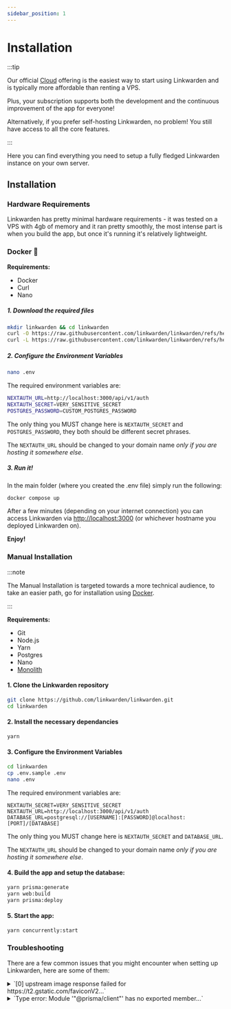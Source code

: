 ```yaml
---
sidebar_position: 1
---
```


# Installation

:::tip

Our official [Cloud](https://linkwarden.app/#pricing) offering is the easiest way to start using Linkwarden and is typically more affordable than renting a VPS.

Plus, your subscription supports both the development and the continuous improvement of the app for everyone!

Alternatively, if you prefer self-hosting Linkwarden, no problem! You still have access to all the core features.

:::

Here you can find everything you need to setup a fully fledged Linkwarden instance on your own server.

## Installation

### Hardware Requirements

Linkwarden has pretty minimal hardware requirements - it was tested on a VPS with 4gb of memory and it ran pretty smoothly, the most intense part is when you build the app, but once it's running it's relatively lightweight.

### Docker 🐋

**Requirements:**

- Docker
- Curl
- Nano

##### 1. Download the required files

```bash
mkdir linkwarden && cd linkwarden
curl -O https://raw.githubusercontent.com/linkwarden/linkwarden/refs/heads/main/docker-compose.yml
curl -L https://raw.githubusercontent.com/linkwarden/linkwarden/refs/heads/main/.env.sample -o ".env"
```

##### 2. Configure the Environment Variables

```bash
nano .env
```

The required environment variables are:

```bash
NEXTAUTH_URL=http://localhost:3000/api/v1/auth
NEXTAUTH_SECRET=VERY_SENSITIVE_SECRET
POSTGRES_PASSWORD=CUSTOM_POSTGRES_PASSWORD
```

The only thing you MUST change here is `NEXTAUTH_SECRET` and `POSTGRES_PASSWORD`, they both should be different secret phrases.

The `NEXTAUTH_URL` should be changed to your domain name _only if you are hosting it somewhere else_.

##### 3. Run it!

In the main folder (where you created the .env file) simply run the following:

```bash
docker compose up
```

After a few minutes (depending on your internet connection) you can access Linkwarden via [http://localhost:3000](http://localhost:3000) (or whichever hostname you deployed Linkwarden on).

**Enjoy!**

### Manual Installation

:::note

The Manual Installation is targeted towards a more technical audience, to take an easier path, go for installation using [Docker](/self-hosting/installation#docker-compose).

:::

**Requirements:**

- Git
- Node.js
- Yarn
- Postgres
- Nano
- [Monolith](https://github.com/Y2Z/monolith)

#### 1. Clone the Linkwarden repository

```bash
git clone https://github.com/linkwarden/linkwarden.git
cd linkwarden
```

#### 2. Install the necessary dependancies

```bash
yarn
```

#### 3. Configure the Environment Variables

```bash
cd linkwarden
cp .env.sample .env
nano .env
```

The required environment variables are:

```
NEXTAUTH_SECRET=VERY_SENSITIVE_SECRET
NEXTAUTH_URL=http://localhost:3000/api/v1/auth
DATABASE_URL=postgresql://[USERNAME]:[PASSWORD]@localhost:[PORT]/[DATABASE]
```

The only thing you MUST change here is `NEXTAUTH_SECRET` and `DATABASE_URL`.

The `NEXTAUTH_URL` should be changed to your domain name _only if you are hosting it somewhere else_.

#### 4. Build the app and setup the database:

```bash
yarn prisma:generate
yarn web:build
yarn prisma:deploy
```

#### 5. Start the app:

```bash
yarn concurrently:start
```

### Troubleshooting

There are a few common issues that you might encounter when setting up Linkwarden, here are some of them:

<details>
    <summary>`[0] upstream image response failed for https://t2.gstatic.com/faviconV2...`</summary>

    This error is caused by the favicon (the website's logo) not being found, it's really not a big deal, but if you want to fix it, you can set an icon to the links that don't have a favicon, or you can just hide the icons. The favicon is the only part that isn't actually stored and is being fetched from the internet every time you load the page.

</details>

<details>
    <summary>`Type error: Module '"@prisma/client"' has no exported member...`</summary>

    This error is caused by the `@prisma/client` package not being installed correctly, to fix it, simply run:

    ```bash
    yarn prisma:generate
    ```

</details>
